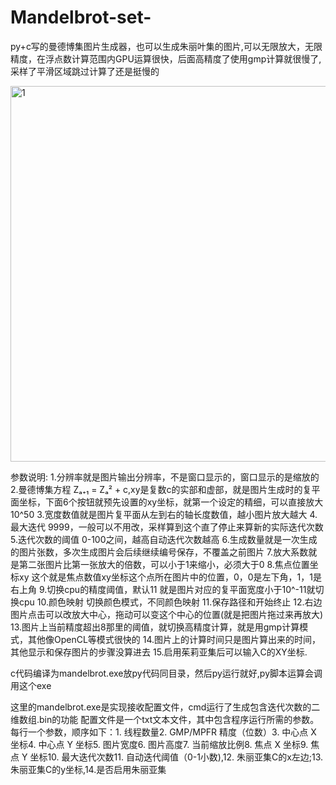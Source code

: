 # Mandelbrot-set-
py+c写的曼德博集图片生成器，也可以生成朱丽叶集的图片,可以无限放大，无限精度，在浮点数计算范围内GPU运算很快，后面高精度了使用gmp计算就很慢了,采样了平滑区域跳过计算了还是挺慢的

<img width="601" alt="1" src="https://github.com/user-attachments/assets/bb77cd2f-9b1a-4bda-904b-593ddbb271fd" />



参数说明:
1.分辨率就是图片输出分辨率，不是窗口显示的，窗口显示的是缩放的
2.曼德博集方程 Zₐ₊₁ = Zₐ² + c,xy是复数c的实部和虚部，就是图片生成时的复平面坐标，下面6个按钮就预先设置的xy坐标，就第一个设定的精细，可以直接放大10^50
3.宽度数值就是图片复平面从左到右的轴长度数值，越小图片放大越大
4.最大迭代 9999，一般可以不用改，采样算到这个直了停止来算新的实际迭代次数
5.迭代次数的阈值 0-100之间，越高自动迭代次数越高
6.生成数量就是一次生成的图片张数，多次生成图片会后续继续编号保存，不覆盖之前图片
7.放大系数就是第二张图片比第一张放大的倍数，可以小于1来缩小，必须大于0
8.焦点位置坐标xy 这个就是焦点数值xy坐标这个点所在图片中的位置，0，0是左下角，1，1是右上角
9.切换cpu的精度阈值，默认11  就是图片对应的复平面宽度小于10^-11就切换cpu
10.颜色映射 切换颜色模式，不同颜色映射
11.保存路径和开始终止
12.右边图片点击可以改放大中心，拖动可以变这个中心的位置(就是把图片拖过来再放大)
13.图片上当前精度超出8那里的阈值，就切换高精度计算，就是用gmp计算模式，其他像OpenCL等模式很快的
14.图片上的计算时间只是图片算出来的时间，其他显示和保存图片的步骤没算进去
15.启用茱莉亚集后可以输入C的XY坐标.


c代码编译为mandelbrot.exe放py代码同目录，然后py运行就好,py脚本运算会调用这个exe



这里的mandelbrot.exe是实现接收配置文件，cmd运行了生成包含迭代次数的二维数组.bin的功能
配置文件是一个txt文本文件，其中包含程序运行所需的参数。每行一个参数，顺序如下：1. 线程数量2. GMP/MPFR 精度（位数）3. 中心点 X 坐标4. 中心点 Y 坐标5. 图片宽度6. 图片高度7. 当前缩放比例8. 焦点 X 坐标9. 焦点 Y 坐标10. 最大迭代次数11. 自动迭代阈值（0-1小数),12. 朱丽亚集C的x左边;13.朱丽亚集C的y坐标,14.是否启用朱丽亚集







